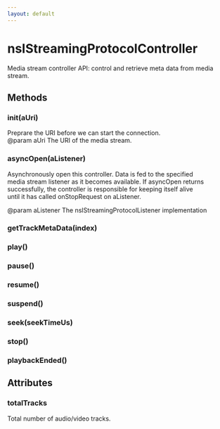 ```yaml
---
layout: default
---
```


# nsIStreamingProtocolController #
  
Media stream controller API: control and retrieve meta data from media stream.  
  

## Methods ##

### init(aUri) ###
  
Preprare the URI before we can start the connection.  
@param aUri The URI of the media stream.  
  

### asyncOpen(aListener) ###
  
Asynchronously open this controller.  Data is fed to the specified  
media stream listener as it becomes available. If asyncOpen returns  
successfully, the controller is responsible for keeping itself alive  
until it has called onStopRequest on aListener.  
  
@param aListener The nsIStreamingProtocolListener implementation  
  

### getTrackMetaData(index) ###

### play() ###

### pause() ###

### resume() ###

### suspend() ###

### seek(seekTimeUs) ###

### stop() ###

### playbackEnded() ###

## Attributes ##

### totalTracks ###
  
Total number of audio/video tracks.  
  
